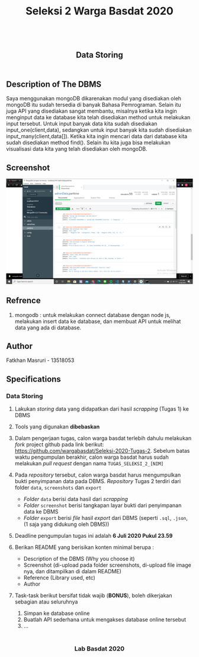 <h1 align="center">
  <br>
  Seleksi 2 Warga Basdat 2020
  <br>
  <br>
</h1>

<h2 align="center">
  <br>
  Data Storing
  <br>
  <br>
</h2>


## Description of The DBMS

  Saya menggunakan mongoDB dikarenakan modul yang disediakan oleh mongoDB itu sudah tersedia di banyak Bahasa Pemrograman. Selain itu juga
  API yang disediakan sangat membantu, misalnya ketika kita ingin menginput data ke database kita telah disediakan method untuk melakukan input tersebut.
  Untuk input banyak data kita sudah disediakan input_one(client,data), sedangkan  untuk input banyak kita sudah disediakan input_many(client,data[]). Ketika
  kita ingin mencari data dari database kita sudah disediakan method find(). Selain itu kita juga bisa melakukan visualisasi data kita yang telah disediakan oleh mongoDB.

## Screenshot
  <p align = "center">
<img src = "screenshots/data1.png">
</p>

## Refrence
  1. mongodb : untuk melakukan connect database dengan node js, melakukan insert data ke database, dan membuat API untuk melihat data yang ada di database.

## Author

Fatkhan Masruri - 13518053

## Specifications

### Data Storing

1. Lakukan _storing_ data yang didapatkan dari hasil _scrapping_ (Tugas 1) ke DBMS 

2. Tools yang digunakan __dibebaskan__

3. Dalam pengerjaan tugas, calon warga basdat terlebih dahulu melakukan _fork_ project github pada link berikut: https://github.com/wargabasdat/Seleksi-2020-Tugas-2. Sebelum batas waktu pengumpulan berakhir, calon warga basdat harus sudah melakukan _pull request_ dengan nama ```TUGAS_SELEKSI_2_[NIM]```

4. Pada _repository_ tersebut, calon warga basdat harus mengumpulkan bukti penyimpanan data pada DBMS. _Repository_ Tugas 2 terdiri dari folder `data`, `screenshots` dan `export`
    - _Folder_ `data` berisi data hasil dari _scrapping_
    - _Folder_ `screenshot` berisi tangkapan layar bukti dari penyimpanan data ke DBMS
    - _Folder_ `export` berisi _file_ hasil _export_ dari DBMS (seperti `.sql`, `.json`, (1 saja yang didukung oleh DBMS))

5. Deadline pengumpulan tugas ini adalah __6 Juli 2020 Pukul 23.59__

6. Berikan README yang berisikan konten minimal berupa :
    - Description of the DBMS (Why you choose it)
    - Screenshot (di-upload pada folder screenshots, di-upload file image nya, dan ditampilkan di dalam README)
    - Reference (Library used, etc)
    - Author

7. Task-task berikut bersifat tidak wajib (__BONUS__), boleh dikerjakan sebagian atau seluruhnya
    1. Simpan ke database online
    2. Buatlah API sederhana untuk mengakses database online tersebut
    3. ...
<h3 align="center">
  <br>
  Lab Basdat 2020
  <br>
  <br>
</h3>
